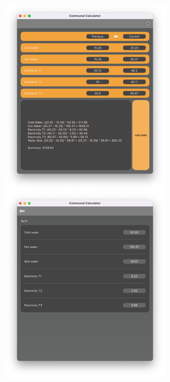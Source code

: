 ![alt text](https://github.com/ivostrilov/communal-calculator/blob/main/Screenshots/calculate%20view%20screen.png)
![alt text](https://github.com/ivostrilov/communal-calculator/blob/main/Screenshots/settings%20screen.png)
